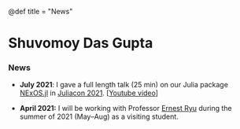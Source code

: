 @def title = "News"

# Shuvomoy Das Gupta

### News

* **July 2021**: I gave a full length talk (25 min) on our Julia package [NExOS.jl](https://github.com/Shuvomoy/NExOS.jl) in [Juliacon 2021](https://juliacon.org/2021/). [[Youtube video](https://www.youtube.com/watch?v=SWQnAQmeVUg&ab_channel=TheJuliaProgrammingLanguage)]

* **April 2021:** I will be working with Professor [Ernest Ryu](http://www.math.snu.ac.kr/~ernestryu/) during the summer of 2021 (May–Aug) as a visiting student.


